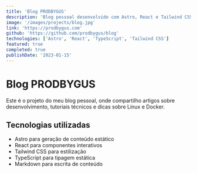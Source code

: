 ```yaml
---
title: 'Blog PRODBYGUS'
description: 'Blog pessoal desenvolvido com Astro, React e Tailwind CSS para compartilhar conhecimentos sobre desenvolvimento, Linux e Docker.'
image: '/images/projects/blog.jpg'
link: 'https://prodbygus.com'
github: 'https://github.com/prodbygus/blog'
technologies: ['Astro', 'React', 'TypeScript', 'Tailwind CSS']
featured: true
completed: true
publishDate: '2023-01-15'
---
```


# Blog PRODBYGUS

Este é o projeto do meu blog pessoal, onde compartilho artigos sobre desenvolvimento, tutoriais técnicos e dicas sobre Linux e Docker.

## Tecnologias utilizadas

- Astro para geração de conteúdo estático
- React para componentes interativos
- Tailwind CSS para estilização
- TypeScript para tipagem estática
- Markdown para escrita de conteúdo
